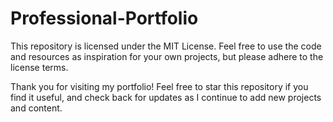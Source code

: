 # Professional-Portfolio

This repository is licensed under the MIT License. Feel free to use the code and resources as inspiration for your own projects, but please adhere to the license terms.



Thank you for visiting my portfolio! Feel free to star this repository if you find it useful, and check back for updates as I continue to add new projects and content.

